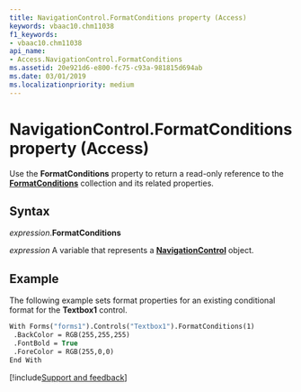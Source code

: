 ```yaml
---
title: NavigationControl.FormatConditions property (Access)
keywords: vbaac10.chm11038
f1_keywords:
- vbaac10.chm11038
api_name:
- Access.NavigationControl.FormatConditions
ms.assetid: 20e921d6-e800-fc75-c93a-981815d694ab
ms.date: 03/01/2019
ms.localizationpriority: medium
---
```



# NavigationControl.FormatConditions property (Access)

Use the **FormatConditions** property to return a read-only reference to the **[FormatConditions](Access.FormatConditions.md)** collection and its related properties.


## Syntax

_expression_.**FormatConditions**

_expression_ A variable that represents a **[NavigationControl](Access.NavigationControl.md)** object.


## Example

The following example sets format properties for an existing conditional format for the **Textbox1** control.

```vb
With Forms("forms1").Controls("Textbox1").FormatConditions(1) 
 .BackColor = RGB(255,255,255) 
 .FontBold = True 
 .ForeColor = RGB(255,0,0) 
End With
```



[!include[Support and feedback](~/includes/feedback-boilerplate.md)]